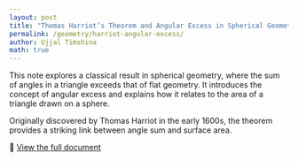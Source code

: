 ```yaml
---
layout: post
title: "Thomas Harriot’s Theorem and Angular Excess in Spherical Geometry"
permalink: /geometry/harriot-angular-excess/
author: Ujjal Timshina
math: true
---
```


This note explores a classical result in spherical geometry, where the sum of angles in a triangle exceeds that of flat geometry. It introduces the concept of angular excess and explains how it relates to the area of a triangle drawn on a sphere.

Originally discovered by Thomas Harriot in the early 1600s, the theorem provides a striking link between angle sum and surface area.

📄 [View the full document](https://drive.google.com/file/d/1FcsV_cNPHuJ8ADHcBfWW8OFklcLnhQ2J/view?usp=drivesdk)
